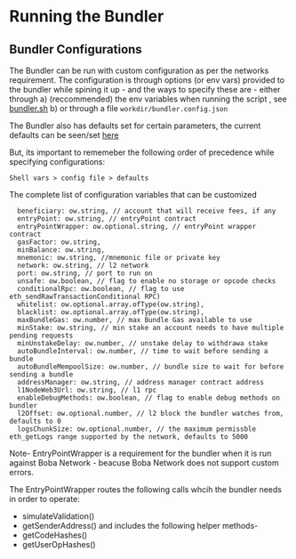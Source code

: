 # Running the Bundler

## Bundler Configurations

The Bundler can be run with custom configuration as per the networks requirement. The configuration is through options (or env vars) provided to the bundler while spining it up - and the ways to specify these are - either through a) (reccommended) the env variables when running the script , see [bundler.sh](https://github.com/bobanetwork/boba/blob/develop/packages/boba/bundler/bundler.sh) b) or through a file `workdir/bundler.config.json`

The Bundler also has defaults set for certain parameters, the current defaults can be seen/set [here](https://github.com/bobanetwork/boba/blob/develop/packages/boba/bundler/src/BundlerConfig.ts#L53)

But, its important to rememeber the following order of precedence while specifying configurations:
```
Shell vars > config file > defaults
```

The complete list of configuration variables that can be customized
```
  beneficiary: ow.string, // account that will receive fees, if any
  entryPoint: ow.string, // entryPoint contract
  entryPointWrapper: ow.optional.string, // entryPoint wrapper contract
  gasFactor: ow.string, 
  minBalance: ow.string, 
  mnemonic: ow.string, //mnemonic file or private key
  network: ow.string, // l2 network
  port: ow.string, // port to run on
  unsafe: ow.boolean, // flag to enable no storage or opcode checks
  conditionalRpc: ow.boolean, // flag to use eth_sendRawTransactionConditional RPC)
  whitelist: ow.optional.array.ofType(ow.string),
  blacklist: ow.optional.array.ofType(ow.string),
  maxBundleGas: ow.number, // max Bundle Gas available to use
  minStake: ow.string, // min stake an account needs to have multiple pending requests
  minUnstakeDelay: ow.number, // unstake delay to withdrawa stake
  autoBundleInterval: ow.number, // time to wait before sending a bundle
  autoBundleMempoolSize: ow.number, // bundle size to wait for before sending a bundle
  addressManager: ow.string, // address manager contract address
  l1NodeWeb3Url: ow.string, // l1 rpc
  enableDebugMethods: ow.boolean, // flag to enable debug methods on bundler
  l2Offset: ow.optional.number, // l2 block the bundler watches from, defaults to 0
  logsChunkSize: ow.optional.number, // the maximum permissble eth_getLogs range supported by the network, defaults to 5000
```

Note- EntryPointWrapper is a requirement for the bundler when it is run against Boba Network - beacuse Boba Network does not support custom errors. 

The EntryPointWrapper routes the following calls whcih the bundler needs in order to operate:
- simulateValidation()
- getSenderAddress()
and includes the following helper methods-
- getCodeHashes()
- getUserOpHashes()
